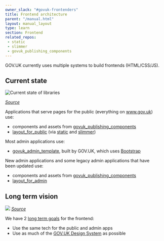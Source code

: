 ```yaml
---
owner_slack: "#govuk-frontenders"
title: Frontend architecture
parent: "/manual.html"
layout: manual_layout
type: learn
section: Frontend
related_repos:
 - static
 - slimmer
 - govuk_publishing_components
---
```


GOV.UK currently uses multiple systems to build frontends (HTML/CSS/JS).

## Current state

![Current state of libraries](https://docs.google.com/drawings/d/e/2PACX-1vQX7w1JT5zboAhKv2jssLPrO39KiWj4SL3T7MfSdigGlS1bjGR6UT_AqKHBKbif0VuRivIPD70WfpCQ/pub?w=1208&amp;h=470)

_[Source](https://docs.google.com/drawings/d/1L7pqFrHB2IQCnr0w3ticqBuR4U12b8psZQanZTvF098/edit)_

Applications that serve pages for the public (everything on www.gov.uk) use:

- components and assets from [govuk_publishing_components](https://github.com/alphagov/govuk_publishing_components)
- [layout_for_public](https://components.publishing.service.gov.uk/component-guide/layout_for_public) (via [static](https://github.com/alphagov/static) and [slimmer](https://github.com/alphagov/slimmer))

Most admin applications use:

- [govuk_admin_template](https://github.com/alphagov/govuk_admin_template), built by GOV.UK, which uses [Bootstrap](https://getbootstrap.com/)

New admin applications and some legacy admin applications that have been updated use:

- components and assets from [govuk_publishing_components](https://github.com/alphagov/govuk_publishing_components)
- [layout_for_admin](https://govuk-publishing-components.herokuapp.com/component-guide/layout_for_admin)

## Long term vision

![](https://docs.google.com/drawings/d/e/2PACX-1vS5rtPYUJBvl2Th3JaT7WQQHu4KTDuYMdOiHCzUgyifG9ewuEyim_fC5VjmH8gjZg33o8E7TOcWn0sN/pub?w=873&amp;h=475)
_[Source](https://docs.google.com/drawings/d/1R5s5lHyeDmPFfqXn17Lz3Z2MXoxhJcuSnnmdN327z9g/edit)_

We have 2 [long term goals](https://docs.google.com/presentation/d/1q51pPWl4uaVM2PxFRmPUNu0wJvYfC-lO7GPLsRvyxtQ/edit) for the frontend:

- Use the same tech for the public and admin apps
- Use as much of the [GOV.UK Design System](https://design-system.service.gov.uk/) as possible

